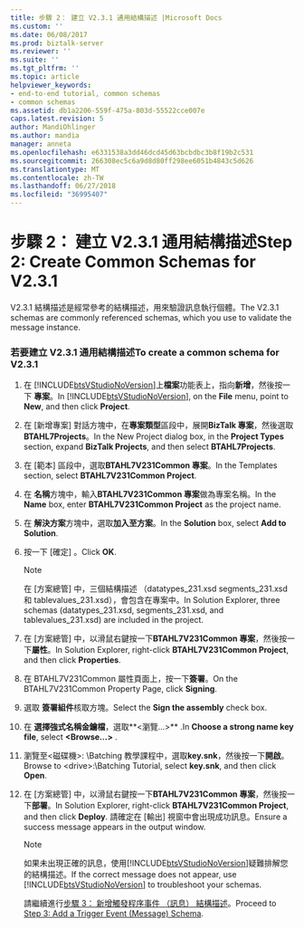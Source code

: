 ```yaml
---
title: 步驟 2： 建立 V2.3.1 通用結構描述 |Microsoft Docs
ms.custom: ''
ms.date: 06/08/2017
ms.prod: biztalk-server
ms.reviewer: ''
ms.suite: ''
ms.tgt_pltfrm: ''
ms.topic: article
helpviewer_keywords:
- end-to-end tutorial, common schemas
- common schemas
ms.assetid: db1a2206-559f-475a-803d-55522cce007e
caps.latest.revision: 5
author: MandiOhlinger
ms.author: mandia
manager: anneta
ms.openlocfilehash: e6331538a3dd46dcd45d63bcbdbc3b8f19b2c531
ms.sourcegitcommit: 266308ec5c6a9d8d80ff298ee6051b4843c5d626
ms.translationtype: MT
ms.contentlocale: zh-TW
ms.lasthandoff: 06/27/2018
ms.locfileid: "36995407"
---
```

# <a name="step-2-create-common-schemas-for-v231"></a><span data-ttu-id="2ea4c-102">步驟 2： 建立 V2.3.1 通用結構描述</span><span class="sxs-lookup"><span data-stu-id="2ea4c-102">Step 2: Create Common Schemas for V2.3.1</span></span>
<span data-ttu-id="2ea4c-103">V2.3.1 結構描述是經常參考的結構描述，用來驗證訊息執行個體。</span><span class="sxs-lookup"><span data-stu-id="2ea4c-103">The V2.3.1 schemas are commonly referenced schemas, which you use to validate the message instance.</span></span>  
  
### <a name="to-create-a-common-schema-for-v231"></a><span data-ttu-id="2ea4c-104">若要建立 V2.3.1 通用結構描述</span><span class="sxs-lookup"><span data-stu-id="2ea4c-104">To create a common schema for V2.3.1</span></span>  
  
1. <span data-ttu-id="2ea4c-105">在 [!INCLUDE[btsVStudioNoVersion](../../includes/btsvstudionoversion-md.md)]上**檔案**功能表上，指向**新增**，然後按一下 **專案**。</span><span class="sxs-lookup"><span data-stu-id="2ea4c-105">In [!INCLUDE[btsVStudioNoVersion](../../includes/btsvstudionoversion-md.md)], on the **File** menu, point to **New**, and then click **Project**.</span></span>  
  
2. <span data-ttu-id="2ea4c-106">在 [新增專案] 對話方塊中，在**專案類型**區段中，展開**BizTalk 專案**，然後選取**BTAHL7Projects**。</span><span class="sxs-lookup"><span data-stu-id="2ea4c-106">In the New Project dialog box, in the **Project Types** section, expand **BizTalk Projects**, and then select **BTAHL7Projects**.</span></span>  
  
3. <span data-ttu-id="2ea4c-107">在 [範本] 區段中，選取**BTAHL7V231Common 專案**。</span><span class="sxs-lookup"><span data-stu-id="2ea4c-107">In the Templates section, select **BTAHL7V231Common Project**.</span></span>  
  
4. <span data-ttu-id="2ea4c-108">在 **名稱**方塊中，輸入**BTAHL7V231Common 專案**做為專案名稱。</span><span class="sxs-lookup"><span data-stu-id="2ea4c-108">In the **Name** box, enter **BTAHL7V231Common Project** as the project name.</span></span>  
  
5. <span data-ttu-id="2ea4c-109">在 **解決方案**方塊中，選取**加入至方案**。</span><span class="sxs-lookup"><span data-stu-id="2ea4c-109">In the **Solution** box, select **Add to Solution**.</span></span>  
  
6. <span data-ttu-id="2ea4c-110">按一下 [確定] 。</span><span class="sxs-lookup"><span data-stu-id="2ea4c-110">Click **OK**.</span></span>  
  
   > [!NOTE]
   >  <span data-ttu-id="2ea4c-111">在 [方案總管] 中，三個結構描述 （datatypes_231.xsd segments_231.xsd 和 tablevalues_231.xsd），會包含在專案中。</span><span class="sxs-lookup"><span data-stu-id="2ea4c-111">In Solution Explorer, three schemas (datatypes_231.xsd, segments_231.xsd, and tablevalues_231.xsd) are included in the project.</span></span>  
  
7. <span data-ttu-id="2ea4c-112">在 [方案總管] 中，以滑鼠右鍵按一下**BTAHL7V231Common 專案**，然後按一下**屬性**。</span><span class="sxs-lookup"><span data-stu-id="2ea4c-112">In Solution Explorer, right-click **BTAHL7V231Common Project**, and then click **Properties**.</span></span>  
  
8. <span data-ttu-id="2ea4c-113">在 BTAHL7V231Common 屬性頁面上，按一下**簽署**。</span><span class="sxs-lookup"><span data-stu-id="2ea4c-113">On the BTAHL7V231Common Property Page, click **Signing**.</span></span>  
  
9. <span data-ttu-id="2ea4c-114">選取 **簽署組件**核取方塊。</span><span class="sxs-lookup"><span data-stu-id="2ea4c-114">Select the **Sign the assembly** check box.</span></span>  
  
10. <span data-ttu-id="2ea4c-115">在 **選擇強式名稱金鑰檔**，選取**\<瀏覽...\>** .</span><span class="sxs-lookup"><span data-stu-id="2ea4c-115">In **Choose a strong name key file**, select **\<Browse…\>** .</span></span>  
  
11. <span data-ttu-id="2ea4c-116">瀏覽至\<磁碟機\>: \Batching 教學課程中，選取**key.snk**，然後按一下**開啟**。</span><span class="sxs-lookup"><span data-stu-id="2ea4c-116">Browse to \<drive\>:\Batching Tutorial, select **key.snk**, and then click **Open**.</span></span>  
  
12. <span data-ttu-id="2ea4c-117">在 [方案總管] 中，以滑鼠右鍵按一下**BTAHL7V231Common 專案**，然後按一下**部署**。</span><span class="sxs-lookup"><span data-stu-id="2ea4c-117">In Solution Explorer, right-click **BTAHL7V231Common Project**, and then click **Deploy**.</span></span> <span data-ttu-id="2ea4c-118">請確定在 [輸出] 視窗中會出現成功訊息。</span><span class="sxs-lookup"><span data-stu-id="2ea4c-118">Ensure a success message appears in the output window.</span></span>  
  
    > [!NOTE]
    >  <span data-ttu-id="2ea4c-119">如果未出現正確的訊息，使用[!INCLUDE[btsVStudioNoVersion](../../includes/btsvstudionoversion-md.md)]疑難排解您的結構描述。</span><span class="sxs-lookup"><span data-stu-id="2ea4c-119">If the correct message does not appear, use [!INCLUDE[btsVStudioNoVersion](../../includes/btsvstudionoversion-md.md)] to troubleshoot your schemas.</span></span>  
  
    <span data-ttu-id="2ea4c-120">請繼續進行[步驟 3： 新增觸發程序事件 （訊息） 結構描述](../../adapters-and-accelerators/accelerator-hl7/step-3-add-a-trigger-event-message-schema.md)。</span><span class="sxs-lookup"><span data-stu-id="2ea4c-120">Proceed to [Step 3: Add a Trigger Event (Message) Schema](../../adapters-and-accelerators/accelerator-hl7/step-3-add-a-trigger-event-message-schema.md).</span></span>